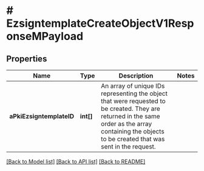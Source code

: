 # # EzsigntemplateCreateObjectV1ResponseMPayload

## Properties

Name | Type | Description | Notes
------------ | ------------- | ------------- | -------------
**aPkiEzsigntemplateID** | **int[]** | An array of unique IDs representing the object that were requested to be created.  They are returned in the same order as the array containing the objects to be created that was sent in the request. |

[[Back to Model list]](../../README.md#models) [[Back to API list]](../../README.md#endpoints) [[Back to README]](../../README.md)
